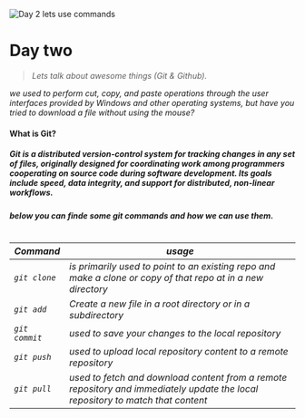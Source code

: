 ![Day 2 lets use commands](https://fofxacademy.com/wp-content/uploads/2020/01/install-git-for-multiple-users.png)

# Day two
> *Lets talk about awesome things (Git & Github).*

*we used to perform cut, copy, and paste operations through the user interfaces provided by Windows and other operating systems, but have you tried to download a file without using the mouse?*
#### What is Git?
##### Git is a distributed version-control system for tracking changes in any set of files, originally designed for coordinating work among programmers cooperating on source code during software development. Its goals include speed, data integrity, and support for distributed, non-linear workflows.

 ##### *below you can finde some git commands and how we can use them.*
 #
 *Command* | *usage*
------------ | -------------
*`git clone`* | *is primarily used to point to an existing repo and make a clone or copy of that repo at in a new directory*
*`git add`* | *Create a new file in a root directory or in a subdirectory*
*`git commit`* | *used to save your changes to the local repository*
*`git push`* | *used to upload local repository content to a remote repository*
*`git pull`* | *used to fetch and download content from a remote repository and immediately update the local repository to match that content*

 

